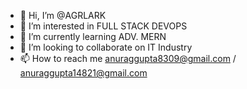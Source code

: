 - 👋 Hi, I’m @AGRLARK
- 👀 I’m interested in FULL STACK DEVOPS
- 🌱 I’m currently learning ADV. MERN
- 💞️ I’m looking to collaborate on IT Industry
- 📫 How to reach me anuraggupta8309@gmail.com / anuraggupta14821@gmail.com

<!---
AGRLARK/AGRLARK is a ✨ special ✨ repository because its `README.md` (this file) appears on your GitHub profile.
You can click the Preview link to take a look at your changes.
--->

